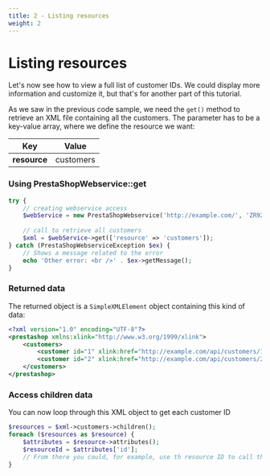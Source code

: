 ```yaml
---
title: 2 - Listing resources
weight: 2
---
```


# Listing resources

Let's now see how to view a full list of customer IDs. We could display more information and customize it, but that's for another part of this tutorial.

As we saw in the previous code sample, we need the `get()` method to retrieve an XML file containing all the customers. The parameter has to be a key-value array, where we define the resource we want:

| Key          | Value     |
|--------------|-----------|
| **resource** | customers |


### Using PrestaShopWebservice::get

```php
try {
    // creating webservice access
    $webService = new PrestaShopWebservice('http://example.com/', 'ZR92FNY5UFRERNI3O9Z5QDHWKTP3YIIT', false);
 
    // call to retrieve all customers
    $xml = $webService->get(['resource' => 'customers']);
} catch (PrestaShopWebserviceException $ex) {
    // Shows a message related to the error
    echo 'Other error: <br />' . $ex->getMessage();
}
```

### Returned data

The returned object is a `SimpleXMLElement` object containing this kind of data:

```xml
<?xml version="1.0" encoding="UTF-8"?>
<prestashop xmlns:xlink="http://www.w3.org/1999/xlink">
    <customers>
        <customer id="1" xlink:href="http://example.com/api/customers/1"/>
        <customer id="2" xlink:href="http://example.com/api/customers/2"/>
    </customers>
</prestashop>
```

### Access children data

You can now loop through this XML object to get each customer ID

```php
$resources = $xml->customers->children();
foreach ($resources as $resource) {
    $attributes = $resource->attributes();
    $resourceId = $attributes['id'];
    // From there you could, for example, use th resource ID to call the webservice to get its details
}
```
